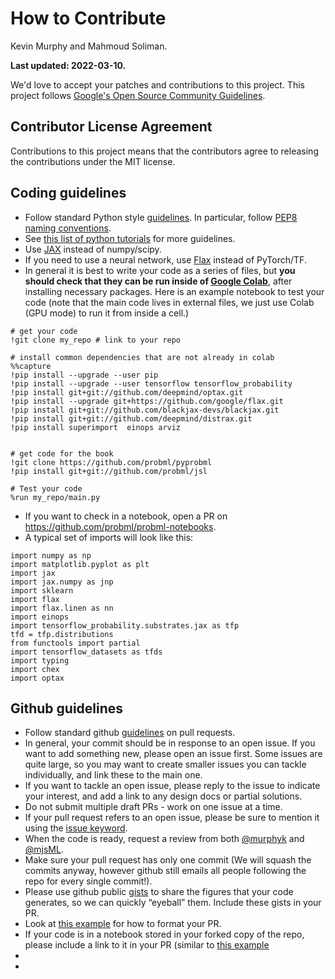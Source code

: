 # How to Contribute
Kevin Murphy and Mahmoud Soliman. 

**Last updated: 2022-03-10.**


We'd love to accept your patches and contributions to this project.
This project follows [Google's Open Source Community
Guidelines](https://opensource.google.com/conduct/).

## Contributor License Agreement

Contributions to this project means that the contributors agree to releasing the contributions under the MIT license.

## Coding guidelines

- Follow standard Python style [guidelines](https://google.github.io/styleguide/pyguide.html#s3-python-style-rules). In particular, follow [PEP8 naming conventions](https://www.python.org/dev/peps/pep-0008/#function-and-variable-names).
- See [this list of python tutorials](https://github.com/probml/probml-notebooks/blob/main/markdown/python_tutorials.md) for more guidelines.
- Use [JAX](https://github.com/probml/probml-notebooks/blob/main/markdown/jax_tutorials.md)  instead of numpy/scipy.
- If you need to use a neural network, use [Flax](https://github.com/google/flax) instead of PyTorch/TF.
- In general it is best to write your code as a series of files, but **you should check that they can be run inside of [Google Colab](https://github.com/probml/probml-notebooks/blob/main/notebooks/colab_intro.ipynb)**, after installing necessary packages. 
Here is an example notebook to test your code (note that the main code lives in external files, we just use Colab (GPU mode) to run it from inside
a cell.)
```
# get your code
!git clone my_repo # link to your repo

# install common dependencies that are not already in colab
%%capture
!pip install --upgrade --user pip
!pip install --upgrade --user tensorflow tensorflow_probability
!pip install git+git://github.com/deepmind/optax.git
!pip install --upgrade git+https://github.com/google/flax.git
!pip install git+git://github.com/blackjax-devs/blackjax.git
!pip install git+git://github.com/deepmind/distrax.git
!pip install superimport  einops arviz


# get code for the book
!git clone https://github.com/probml/pyprobml
!pip install git+git://github.com/probml/jsl

# Test your code
%run my_repo/main.py
```
- If you want to check in a notebook,  open a PR on https://github.com/probml/probml-notebooks.
- A typical set of imports will look like this:
```
import numpy as np
import matplotlib.pyplot as plt
import jax
import jax.numpy as jnp
import sklearn
import flax
import flax.linen as nn
import einops
import tensorflow_probability.substrates.jax as tfp
tfd = tfp.distributions
from functools import partial
import tensorflow_datasets as tfds
import typing
import chex
import optax
```

## Github guidelines

- Follow standard github [guidelines](https://docs.github.com/en/github/collaborating-with-issues-and-pull-requests/overview) on pull requests.
- In general, your commit should be in response to an open issue. If you want to add something new, please open an issue first. Some issues are quite large, so you may want to create smaller issues you can tackle individually, and  link these to the main one. 
- If you want to tackle an open issue, please reply to the issue to indicate your interest, and add a link to any design docs or partial solutions. 
- Do not submit multiple draft PRs - work on one issue at a time.
- If your pull request refers to an open issue, please be sure to mention it using the  [issue keyword](https://docs.github.com/en/github/managing-your-work-on-github/linking-a-pull-request-to-an-issue#linking-a-pull-request-to-an-issue-using-a-keyword).
-  When the code is ready, request a review from both [@murphyk](https://github.com/murphyk) and [@mjsML](https://github.com/mjsML).
- Make sure your pull request has only one commit (We will squash the commits anyway, however github still emails all people following the repo for every single commit!).
- Please use github public [gists](https://gist.github.com/) to share the figures that your code generates, so we can quickly “eyeball” them.
 Include these gists in your PR.
- Look at [this example](https://github.com/probml/pyprobml/pull/690) for how to format your PR. 
- If your code is in a notebook stored in your forked copy of the repo, please include a link to it in your PR (similar to [this example](https://github.com/probml/pyprobml/pull/685)
- 
- 
